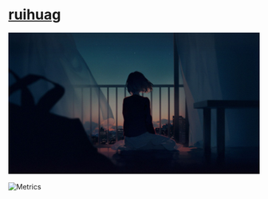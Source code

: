 # [ruihuag](https://guanruihua.github.io/#/)

![](./__assets__/001.jpg)

![Metrics](https://metrics.lecoq.io/guanruihua?template=classic&isocalendar=1&languages=1&base=header%2C%20activity%2C%20community%2C%20repositories%2C%20metadata&base.indepth=false&base.hireable=false&base.skip=false&isocalendar=false&isocalendar.duration=half-year&languages=false&languages.limit=8&languages.threshold=0%25&languages.other=false&languages.colors=github&languages.sections=most-used&languages.indepth=false&languages.analysis.timeout=15&languages.categories=markup%2C%20programming&languages.recent.categories=markup%2C%20programming&languages.recent.load=300&languages.recent.days=14&config.timezone=Asia%2FShanghai)

<!-- <div class="npm-modules"> <a style='display: inline-flex; align-items: center; cursor: pointer; text-decoration: none; font-weight: bold; color: #eee; background-color: rgb(43, 111, 170); padding: 8px 12px; border-radius: 8px;' href="https://www.npmjs.com/package/rh-js-methods"> <svg height="24" width="24" viewBox="0 0 700 700" fill="currentColor" aria-hidden="true" style="color: rgb(203, 0, 0); margin-right: 8px;"> <polygon fill="#cb0000" points="0,700 700,700 700,0 0,0"></polygon> <polygon fill="#ffffff" points="150,550 350,550 350,250 450,250 450,550 550,550 550,150 150,150 "></polygon> </svg><span>rh-js-methods</span> </a> </div> -->
